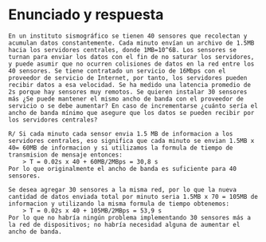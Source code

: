 # Enunciado y respuesta

    En un instituto sismográfico se tienen 40 sensores que recolectan y acumulan datos constantemente. Cada minuto envían un archivo de 1.5MB hacia los servidores centrales, donde 1MB=10^6B. Los sensores se turnan para enviar los datos con el fin de no saturar los servidores, y puede asumir que no ocurren colisiones de datos en la red entre los 40 sensores. Se tiene contratado un servicio de 16Mbps con el proveedor de servicio de Internet, por tanto, los servidores pueden recibir datos a esa velocidad. Se ha medido una latencia promedio de 2s porque hay sensores muy remotos. Se quieren instalar 30 sensores más ¿Se puede mantener el mismo ancho de banda con el proveedor de servicio o se debe aumentar? En caso de incrementarse ¿cuánto sería el ancho de banda mínimo que asegure que los datos se pueden recibir por los servidores centrales?
    
    R/ Si cada minuto cada sensor envia 1.5 MB de informacion a los servidores centrales, eso significa que cada minuto se envian 1.5MB x 40= 60MB de informacion y si utilizamos la formula de tiempo de transmision de mensaje entonces:
        > T = 0.02s x 40 + 60MB/2MBps = 30,8 s
    Por lo que originalmente el ancho de banda es suficiente para 40 sensores.
    
    Se desea agregar 30 sensores a la misma red, por lo que la nueva cantidad de datos enviada total por minuto seria 1.5MB x 70 = 105MB de informacion y utilizando la misma formula de tiempo obtenemos:
        > T = 0.02s x 40 + 105MB/2MBps = 53,9 s
    Por lo que no habría ningún problema implementando 30 sensores más a la red de dispositivos; no habría necesidad alguna de aumentar el ancho de banda.
